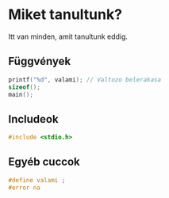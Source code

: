 # Miket tanultunk?

Itt van minden, amit tanultunk eddig.

## Függvények
```c
printf("%d", valami); // Valtozo belerakasa
sizeof();
main();
```

## Includeok
```c
#include <stdio.h>
```

## Egyéb cuccok
```c
#define valami ;
#error na
```